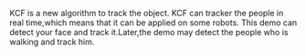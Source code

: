 KCF is a new algorithm to track the object.
KCF can tracker the people in real time,which means that it can be applied on some robots.
This demo can detect your face and track it.Later,the demo may detect the people who is walking and track him.
